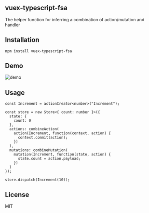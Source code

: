 vuex-typescript-fsa
---

The helper function for inferring a combination of action/mutation and handler 

## Installation

```
npm install vuex-typescript-fsa
```

## Demo 

![demo](https://github.com/sue71/vuex-typescript-fsa/blob/images/demo-01.gif)

## Usage 

```
const Increment = actionCreator<number>("Increment");

const store = new Store<{ count: number }>({
  state: {
    count: 0
  },
  actions: combineAction(
    action(Increment, function(context, action) {
      context.commit(action);
    })
  ),
  mutations: combineMutation(
    mutation(Increment, function(state, action) {
      state.count = action.payload;
    })
  )
});

store.dispatch(Increment(10));
```

## License

MIT